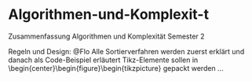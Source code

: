 # Algorithmen-und-Komplexit-t
Zusammenfassung Algorithmen und Komplexität Semester 2 

Regeln und Design: @Flo
  Alle Sortierverfahren werden zuerst erklärt und danach als Code-Beispiel erläutert
  Tikz-Elemente sollen in \begin{center}\begin{figure}\begin{tikzpicture} gepackt werden
  ...
